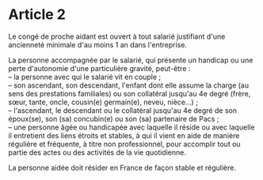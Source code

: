 # Article 2

Le congé de proche aidant est ouvert à tout salarié justifiant d'une ancienneté minimale d'au moins 1 an dans l'entreprise.

La personne accompagnée par le salarié, qui présente un handicap ou une perte d'autonomie d'une particulière gravité, peut-être :  
 – la personne avec qui le salarié vit en couple ;  
 – son ascendant, son descendant, l'enfant dont elle assume la charge (au sens des prestations familiales) ou son collatéral jusqu'au 4e degré (frère, sœur, tante, oncle, cousin(e) germain(e), neveu, nièce…) ;  
 – l'ascendant, le descendant ou le collatéral jusqu'au 4e degré de son époux(se), son (sa) concubin(e) ou son (sa) partenaire de Pacs ;  
 – une personne âgée ou handicapée avec laquelle il réside ou avec laquelle il entretient des liens étroits et stables, à qui il vient en aide de manière régulière et fréquente, à titre non professionnel, pour accomplir tout ou partie des actes ou des activités de la vie quotidienne.

La personne aidée doit résider en France de façon stable et régulière.

